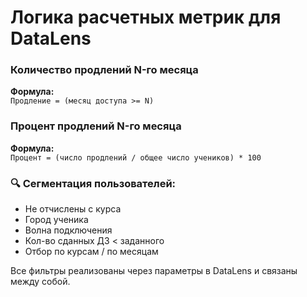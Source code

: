 # Логика расчетных метрик для DataLens

### Количество продлений N-го месяца
**Формула:**  
`Продление = (месяц доступа >= N)`

### Процент продлений N-го месяца
**Формула:**  
`Процент = (число продлений / общее число учеников) * 100`

### 🔍 Сегментация пользователей:
- Не отчислены с курса
- Город ученика
- Волна подключения
- Кол-во сданных ДЗ < заданного
- Отбор по курсам / по месяцам

Все фильтры реализованы через параметры в DataLens и связаны между собой.

